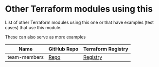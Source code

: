 # Other Terraform modules using this

List of other Terraform modules using this one or that have examples (test cases)
that use this module.

These can also serve as more examples


| Name | GitHub Repo | Terraform Registry |
|-----|-----|-----|
| team-members | [Repo](https://github.com/devops-workflow/terraform-github-team-members) | [Registry](https://registry.terraform.io/modules/devops-workflow/team-members/github) |
